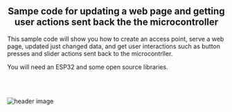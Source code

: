 <b><h2><center>Sampe code for updating a web page and getting user actions sent back the the microcontroller</center></h1></b>

This sample code will show you how to create an access point, serve a web page, updated just changed data, and get user interactions such as button presses and slider actions sent back to the microcontrller.

You will need an ESP32 and some open source libraries.

<br>
<br>

![header image](https://raw.github.com/KrisKasprzak/ESP_WebPage/Master/screen.jpg)
